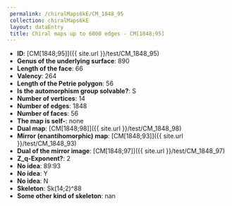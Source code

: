 ```yaml
--- 
 permalink: /chiralMaps6kE/CM_1848_95 
 collection: chiralMaps6kE
 layout: dataEntry
 title: Chiral maps up to 6000 edges - CM[1848;95]
---
```


- **ID**: [CM[1848;95]]({{ site.url }}/test/CM_1848_95)
- **Genus of the underlying surface**: 890
- **Length of the face**: 66
- **Valency**: 264
- **Length of the Petrie polygon**: 56
- **Is the automorphism group solvable?**: S
- **Number of vertices**: 14
- **Number of edges**: 1848
- **Number of faces**: 56
- **The map is self-**: none
- **Dual map**: [CM[1848;98]]({{ site.url }}/test/CM_1848_98)
- **Mirror (enantihomorphic) map**: [CM[1848;93]]({{ site.url }}/test/CM_1848_93)
- **Dual of the mirror image**: [CM[1848;97]]({{ site.url }}/test/CM_1848_97)
- **Z_q-Exponent?**: 2
- **No idea**:  89:93
- **No idea**: Y
- **No idea**: N
- **Skeleton**: Sk(14;2)^88
- **Some other kind of skeleton**: nan
